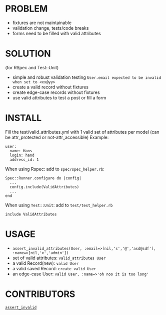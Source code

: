PROBLEM
=======
 - fixtures are not maintainable
 - validation change, tests/code breaks
 - forms need to be filled with valid attributes


SOLUTION
========
(for RSpec and Test::Unit)
 - simple and robust validation testing `User.email expected to be invalid when set to <xx@yy>`
 - create a valid record without fixtures
 - create edge-case records without fixtures
 - use valid attributes to test a post or fill a form


INSTALL
=======
Fill the test/valid_attributes.yml with 1 valid set of attributes per model
(can be attr_protected or not-attr_accessible)
Example:

    user:
      name: Hans
      login: hand
      address_id: 1

When using Rspec: add to `spec/spec_helper.rb`:

    Spec::Runner.configure do |config|
      ...
      config.include(ValidAttributes)
      ...
    end

When using `Test::Unit`: add to `test/test_helper.rb`

    include ValidAttributes

USAGE
=====
 - `assert_invalid_attributes(User, :email=>[nil,'s','@','asd@sdf'], :name=>[nil,'x','admin'])`
 - set of valid attributes: `valid_attributes User`
 - a valid Record(new): `valid User`
 - a valid saved Record: `create_valid User`
 - an edge-case User: `valid User, :name=>'oh noo it is too long'`

 
CONTRIBUTORS
============
[`assert_invalid`](http://www.railsforum.com/viewtopic.php?id=741)